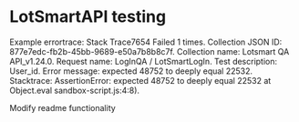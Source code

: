 # LotSmartAPI testing

Example errortrace:
 Stack Trace7654
        Failed 1 times.
        Collection JSON ID: 877e7edc-fb2b-45bb-9689-e50a7b8b8c7f.
        Collection name: Lotsmart QA API_v1.24.0.
        Request name: LogInQA / LotSmartLogIn.
        Test description: User_id.
        Error message: expected 48752 to deeply equal 22532.
        Stacktrace: AssertionError: expected 48752 to deeply equal 22532
   at Object.eval sandbox-script.js:4:8).


Modify readme functionality
